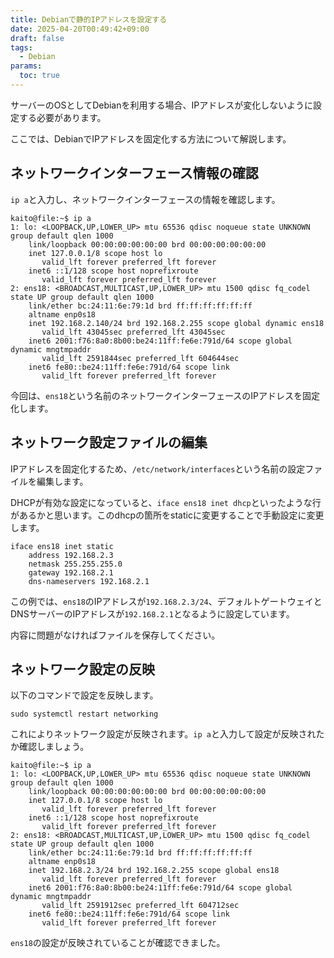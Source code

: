 ```yaml
---
title: Debianで静的IPアドレスを設定する
date: 2025-04-20T00:49:42+09:00
draft: false
tags:
  - Debian
params:
  toc: true
---
```


サーバーのOSとしてDebianを利用する場合、IPアドレスが変化しないように設定する必要があります。

ここでは、DebianでIPアドレスを固定化する方法について解説します。

## ネットワークインターフェース情報の確認

`ip a`と入力し、ネットワークインターフェースの情報を確認します。

```
kaito@file:~$ ip a
1: lo: <LOOPBACK,UP,LOWER_UP> mtu 65536 qdisc noqueue state UNKNOWN group default qlen 1000
    link/loopback 00:00:00:00:00:00 brd 00:00:00:00:00:00
    inet 127.0.0.1/8 scope host lo
       valid_lft forever preferred_lft forever
    inet6 ::1/128 scope host noprefixroute
       valid_lft forever preferred_lft forever
2: ens18: <BROADCAST,MULTICAST,UP,LOWER_UP> mtu 1500 qdisc fq_codel state UP group default qlen 1000
    link/ether bc:24:11:6e:79:1d brd ff:ff:ff:ff:ff:ff
    altname enp0s18
    inet 192.168.2.140/24 brd 192.168.2.255 scope global dynamic ens18
       valid_lft 43045sec preferred_lft 43045sec
    inet6 2001:f76:8a0:8b00:be24:11ff:fe6e:791d/64 scope global dynamic mngtmpaddr
       valid_lft 2591844sec preferred_lft 604644sec
    inet6 fe80::be24:11ff:fe6e:791d/64 scope link
       valid_lft forever preferred_lft forever
```

今回は、`ens18`という名前のネットワークインターフェースのIPアドレスを固定化します。

## ネットワーク設定ファイルの編集

IPアドレスを固定化するため、`/etc/network/interfaces`という名前の設定ファイルを編集します。

DHCPが有効な設定になっていると、`iface ens18 inet dhcp`といったような行があるかと思います。このdhcpの箇所をstaticに変更することで手動設定に変更します。

```
iface ens18 inet static
    address 192.168.2.3
    netmask 255.255.255.0
    gateway 192.168.2.1
    dns-nameservers 192.168.2.1
```

この例では、`ens18`のIPアドレスが`192.168.2.3/24`、デフォルトゲートウェイとDNSサーバーのIPアドレスが`192.168.2.1`となるように設定しています。

内容に問題がなければファイルを保存してください。

## ネットワーク設定の反映

以下のコマンドで設定を反映します。

```
sudo systemctl restart networking
```

これによりネットワーク設定が反映されます。`ip a`と入力して設定が反映されたか確認しましょう。

```
kaito@file:~$ ip a
1: lo: <LOOPBACK,UP,LOWER_UP> mtu 65536 qdisc noqueue state UNKNOWN group default qlen 1000
    link/loopback 00:00:00:00:00:00 brd 00:00:00:00:00:00
    inet 127.0.0.1/8 scope host lo
       valid_lft forever preferred_lft forever
    inet6 ::1/128 scope host noprefixroute
       valid_lft forever preferred_lft forever
2: ens18: <BROADCAST,MULTICAST,UP,LOWER_UP> mtu 1500 qdisc fq_codel state UP group default qlen 1000
    link/ether bc:24:11:6e:79:1d brd ff:ff:ff:ff:ff:ff
    altname enp0s18
    inet 192.168.2.3/24 brd 192.168.2.255 scope global ens18
       valid_lft forever preferred_lft forever
    inet6 2001:f76:8a0:8b00:be24:11ff:fe6e:791d/64 scope global dynamic mngtmpaddr
       valid_lft 2591912sec preferred_lft 604712sec
    inet6 fe80::be24:11ff:fe6e:791d/64 scope link
       valid_lft forever preferred_lft forever
```

`ens18`の設定が反映されていることが確認できました。
